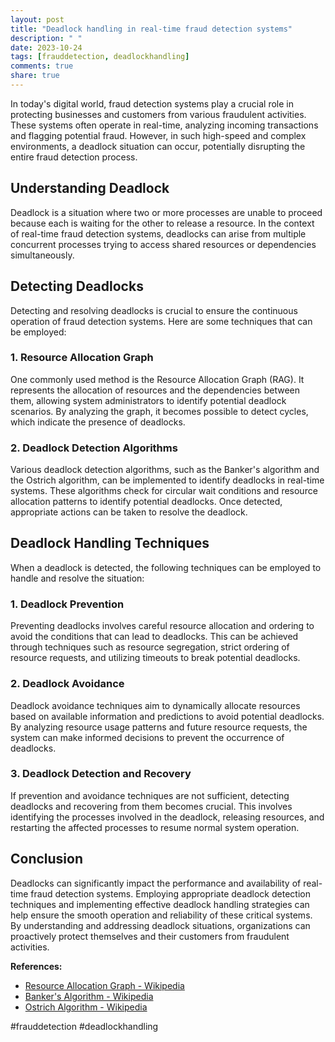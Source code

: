 ```yaml
---
layout: post
title: "Deadlock handling in real-time fraud detection systems"
description: " "
date: 2023-10-24
tags: [frauddetection, deadlockhandling]
comments: true
share: true
---
```


In today's digital world, fraud detection systems play a crucial role in protecting businesses and customers from various fraudulent activities. These systems often operate in real-time, analyzing incoming transactions and flagging potential fraud. However, in such high-speed and complex environments, a deadlock situation can occur, potentially disrupting the entire fraud detection process.

## Understanding Deadlock

Deadlock is a situation where two or more processes are unable to proceed because each is waiting for the other to release a resource. In the context of real-time fraud detection systems, deadlocks can arise from multiple concurrent processes trying to access shared resources or dependencies simultaneously.

## Detecting Deadlocks

Detecting and resolving deadlocks is crucial to ensure the continuous operation of fraud detection systems. Here are some techniques that can be employed:

### 1. Resource Allocation Graph

One commonly used method is the Resource Allocation Graph (RAG). It represents the allocation of resources and the dependencies between them, allowing system administrators to identify potential deadlock scenarios. By analyzing the graph, it becomes possible to detect cycles, which indicate the presence of deadlocks.

### 2. Deadlock Detection Algorithms

Various deadlock detection algorithms, such as the Banker's algorithm and the Ostrich algorithm, can be implemented to identify deadlocks in real-time systems. These algorithms check for circular wait conditions and resource allocation patterns to identify potential deadlocks. Once detected, appropriate actions can be taken to resolve the deadlock.

## Deadlock Handling Techniques

When a deadlock is detected, the following techniques can be employed to handle and resolve the situation:

### 1. Deadlock Prevention

Preventing deadlocks involves careful resource allocation and ordering to avoid the conditions that can lead to deadlocks. This can be achieved through techniques such as resource segregation, strict ordering of resource requests, and utilizing timeouts to break potential deadlocks.

### 2. Deadlock Avoidance

Deadlock avoidance techniques aim to dynamically allocate resources based on available information and predictions to avoid potential deadlocks. By analyzing resource usage patterns and future resource requests, the system can make informed decisions to prevent the occurrence of deadlocks.

### 3. Deadlock Detection and Recovery

If prevention and avoidance techniques are not sufficient, detecting deadlocks and recovering from them becomes crucial. This involves identifying the processes involved in the deadlock, releasing resources, and restarting the affected processes to resume normal system operation.

## Conclusion

Deadlocks can significantly impact the performance and availability of real-time fraud detection systems. Employing appropriate deadlock detection techniques and implementing effective deadlock handling strategies can help ensure the smooth operation and reliability of these critical systems. By understanding and addressing deadlock situations, organizations can proactively protect themselves and their customers from fraudulent activities.

**References:**
- [Resource Allocation Graph - Wikipedia](https://en.wikipedia.org/wiki/Resource_allocation_graph)
- [Banker's Algorithm - Wikipedia](https://en.wikipedia.org/wiki/Banker%27s_algorithm)
- [Ostrich Algorithm - Wikipedia](https://en.wikipedia.org/wiki/Ostrich_algorithm)

#frauddetection #deadlockhandling